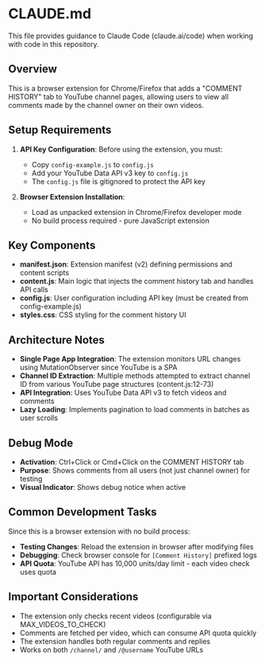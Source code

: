 # CLAUDE.md

This file provides guidance to Claude Code (claude.ai/code) when working with code in this repository.

## Overview

This is a browser extension for Chrome/Firefox that adds a "COMMENT HISTORY" tab to YouTube channel pages, allowing users to view all comments made by the channel owner on their own videos.

## Setup Requirements

1. **API Key Configuration**: Before using the extension, you must:
   - Copy `config-example.js` to `config.js`
   - Add your YouTube Data API v3 key to `config.js`
   - The `config.js` file is gitignored to protect the API key

2. **Browser Extension Installation**:
   - Load as unpacked extension in Chrome/Firefox developer mode
   - No build process required - pure JavaScript extension

## Key Components

- **manifest.json**: Extension manifest (v2) defining permissions and content scripts
- **content.js**: Main logic that injects the comment history tab and handles API calls
- **config.js**: User configuration including API key (must be created from config-example.js)
- **styles.css**: CSS styling for the comment history UI

## Architecture Notes

- **Single Page App Integration**: The extension monitors URL changes using MutationObserver since YouTube is a SPA
- **Channel ID Extraction**: Multiple methods attempted to extract channel ID from various YouTube page structures (content.js:12-73)
- **API Integration**: Uses YouTube Data API v3 to fetch videos and comments
- **Lazy Loading**: Implements pagination to load comments in batches as user scrolls

## Debug Mode

- **Activation**: Ctrl+Click or Cmd+Click on the COMMENT HISTORY tab
- **Purpose**: Shows comments from all users (not just channel owner) for testing
- **Visual Indicator**: Shows debug notice when active

## Common Development Tasks

Since this is a browser extension with no build process:
- **Testing Changes**: Reload the extension in browser after modifying files
- **Debugging**: Check browser console for `[Comment History]` prefixed logs
- **API Quota**: YouTube API has 10,000 units/day limit - each video check uses quota

## Important Considerations

- The extension only checks recent videos (configurable via MAX_VIDEOS_TO_CHECK)
- Comments are fetched per video, which can consume API quota quickly
- The extension handles both regular comments and replies
- Works on both `/channel/` and `/@username` YouTube URLs